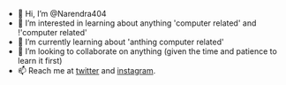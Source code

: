 - 👋 Hi, I’m @Narendra404
- 👀 I’m interested in learning about anything 'computer related' and !'computer related' 
- 🌱 I’m currently learning about 'anthing computer related'
- 💞️ I’m looking to collaborate on anything (given the time and patience to learn it first)
- 📫 Reach me at [twitter](https://twitter.com/Naren_code) and [instagram](https://www.instagram.com/narendra616/). 

<!---
Narendra404/Narendra404 is a ✨ special ✨ repository because its `README.md` (this file) appears on your GitHub profile.
You can click the Preview link to take a look at your changes.
--->

